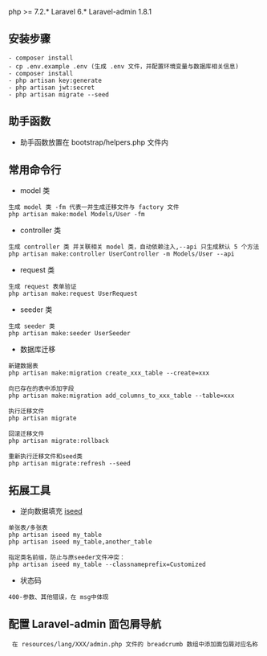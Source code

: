 
php >= 7.2.* Laravel 6.* Laravel-admin 1.8.1

安装步骤
-
~~~
- composer install
- cp .env.example .env (生成 .env 文件，并配置环境变量与数据库相关信息)
- composer install
- php artisan key:generate
- php artisan jwt:secret
- php artisan migrate --seed
~~~

助手函数
-
- 助手函数放置在 bootstrap/helpers.php 文件内

常用命令行
-
- model 类
~~~
生成 model 类 -fm 代表一并生成迁移文件与 factory 文件
php artisan make:model Models/User -fm
~~~

- controller 类
~~~
生成 controller 类 并关联相关 model 类，自动依赖注入,--api 只生成默认 5 个方法
php artisan make:controller UserController -m Models/User --api
~~~

- request 类
~~~
生成 request 表单验证
php artisan make:request UserRequest
~~~

- seeder 类
~~~
生成 seeder 类
php artisan make:seeder UserSeeder
~~~

- 数据库迁移
~~~
新建数据表
php artisan make:migration create_xxx_table --create=xxx

向已存在的表中添加字段
php artisan make:migration add_columns_to_xxx_table --table=xxx

执行迁移文件
php artisan migrate

回滚迁移文件
php artisan migrate:rollback

重新执行迁移文件和seed类
php artisan migrate:refresh --seed
~~~
拓展工具
-
- 逆向数据填充
[iseed](https://github.com/orangehill/iseed)
~~~ 
单张表/多张表
php artisan iseed my_table
php artisan iseed my_table,another_table

指定类名前缀，防止与原seeder文件冲突：
php artisan iseed my_table --classnameprefix=Customized
~~~

- 状态码
~~~
400-参数、其他错误，在 msg中体现
~~~

配置 Laravel-admin 面包屑导航
-
~~~
 在 resources/lang/XXX/admin.php 文件的 breadcrumb 数组中添加面包屑对应名称
~~~

